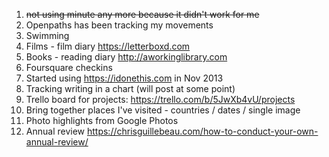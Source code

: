 1. ~~not using minute any more because it didn't work for me~~
2. Openpaths has been tracking my movements
3. Swimming
4. Films - film diary https://letterboxd.com
5. Books - reading diary http://aworkinglibrary.com
6. Foursquare checkins
7. Started using https://idonethis.com in Nov 2013
8. Tracking writing in a chart (will post at some point)
9. Trello board for projects: https://trello.com/b/5JwXb4vU/projects
10. Bring together places I've visited - countries / dates / single image
11. Photo highlights from Google Photos
12. Annual review https://chrisguillebeau.com/how-to-conduct-your-own-annual-review/
